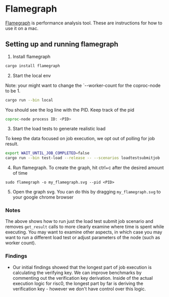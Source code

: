 # Flamegraph

[Flamegraph](https://github.com/flamegraph-rs/flamegraph?tab=readme-ov-file) is performance analysis tool. These are instructions for how to use it on a mac.

## Setting up and running flamegraph

1. Install  flamegraph

```sh
cargo install flamegraph
```

2. Start the local env

Note: your might want to change the `--worker-count for the coproc-node to be 1.

```sh
cargo run --bin local
```

You should see the log line with the PID. Keep track of the pid

```sh
coproc-node process ID: <PID>
```

3. Start the load tests to generate realistic load

To keep the data focused on job execution, we opt out of polling for job result.

```sh
export WAIT_UNTIL_JOB_COMPLETED=false
cargo run --bin test-load --release -- --scenarios loadtestsubmitjob
```

4. Run flamegraph. To create the graph, hit ctrl+c after the desired amount of time

```
sudo flamegraph -o my_flamegraph.svg --pid <PID>
```

5. Open the graph svg. You can do this by dragging `my_flamegraph.svg` to your google chrome browser

### Notes

The above shows how to run just the load test submit job scenario and removes `get_result` calls to more clearly examine where time is spent while executing. You may want to examine other aspects, in which case you may want to run a different load test or adjust parameters of the node (such as worker count).


### Findings

- Our initial findings showed that the longest part of job execution is calculating the verifying key. We can improve benchmarks by commenting out the verification key derivation. Inside of the actual execution logic for risc0, the longest part by far is deriving the verification key - however we don't have control over this logic.